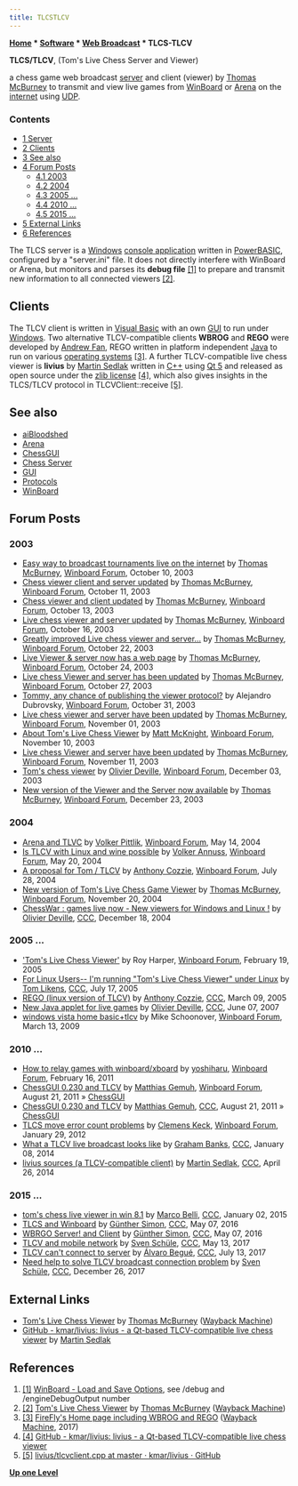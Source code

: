```yaml
---
title: TLCSTLCV
---
```

**[Home](Home "Home") \* [Software](Software "Software") \* [Web Broadcast](Web_Broadcast "Web Broadcast") \* TLCS-TLCV**


**TLCS/TLCV**, (Tom's Live Chess Server and Viewer)  

a chess game web broadcast [server](https://en.wikipedia.org/wiki/Server_(computing)) and client (viewer) by [Thomas McBurney](Thomas_McBurney "Thomas McBurney") to transmit and view live games from [WinBoard](WinBoard "WinBoard") or [Arena](Arena "Arena") on the [internet](https://en.wikipedia.org/wiki/Internet) using [UDP](https://en.wikipedia.org/wiki/User_Datagram_Protocol). 



### Contents


* [1 Server](#server)
* [2 Clients](#clients)
* [3 See also](#see-also)
* [4 Forum Posts](#forum-posts)
	+ [4.1 2003](#2003)
	+ [4.2 2004](#2004)
	+ [4.3 2005 ...](#2005-...)
	+ [4.4 2010 ...](#2010-...)
	+ [4.5 2015 ...](#2015-...)
* [5 External Links](#external-links)
* [6 References](#references)






The TLCS server is a [Windows](Windows "Windows") [console application](https://en.wikipedia.org/wiki/Console_application) written in [PowerBASIC](Basic#PowerBASIC "Basic"), configured by a "server.ini" file. It does not directly interfere with WinBoard or Arena, but monitors and parses its **debug file** <a id="cite-note-1" href="#cite-ref-1">[1]</a> to prepare and transmit new information to all connected viewers <a id="cite-note-2" href="#cite-ref-2">[2]</a>. 



## Clients


The TLCV client is written in [Visual Basic](Basic#VB "Basic") with an own [GUI](GUI "GUI") to run under [Windows](Windows "Windows"). Two alternative TLCV-compatible clients **WBROG** and **REGO** were developed by [Andrew Fan](Andrew_Fan "Andrew Fan"), REGO written in platform independent [Java](Java "Java") to run on various [operating systems](Software#OS "Software") <a id="cite-note-3" href="#cite-ref-3">[3]</a>. A further TLCV-compatible live chess viewer is **livius** by [Martin Sedlak](Martin_Sedlak "Martin Sedlak") written in [C++](Cpp "Cpp") using [Qt 5](https://en.wikipedia.org/wiki/Qt_(software)) and released as open source under the [zlib license](https://en.wikipedia.org/wiki/Zlib_License) <a id="cite-note-4" href="#cite-ref-4">[4]</a>, which also gives insights in the TLCS/TLCV protocol in TLCVClient::receive <a id="cite-note-5" href="#cite-ref-5">[5]</a>.



## See also


* [aiBloodshed](AiBloodshed "AiBloodshed")
* [Arena](Arena "Arena")
* [ChessGUI](ChessGUI "ChessGUI")
* [Chess Server](Chess_Server "Chess Server")
* [GUI](GUI "GUI")
* [Protocols](Protocols "Protocols")
* [WinBoard](WinBoard "WinBoard")


## Forum Posts


### 2003


* [Easy way to broadcast tournaments live on the internet](http://www.open-aurec.com/wbforum/viewtopic.php?f=18&t=44530) by [Thomas McBurney](Thomas_McBurney "Thomas McBurney"), [Winboard Forum](Computer_Chess_Forums "Computer Chess Forums"), October 10, 2003
* [Chess viewer client and server updated](http://www.open-aurec.com/wbforum/viewtopic.php?f=18&t=44546) by [Thomas McBurney](Thomas_McBurney "Thomas McBurney"), [Winboard Forum](Computer_Chess_Forums "Computer Chess Forums"), October 11, 2003
* [Chess viewer and client updated](http://www.open-aurec.com/wbforum/viewtopic.php?f=18&t=44579) by [Thomas McBurney](Thomas_McBurney "Thomas McBurney"), [Winboard Forum](Computer_Chess_Forums "Computer Chess Forums"), October 13, 2003
* [Live chess viewer and server updated](http://www.open-aurec.com/wbforum/viewtopic.php?f=18&t=44620) by [Thomas McBurney](Thomas_McBurney "Thomas McBurney"), [Winboard Forum](Computer_Chess_Forums "Computer Chess Forums"), October 16, 2003
* [Greatly improved Live chess viewer and server...](http://www.open-aurec.com/wbforum/viewtopic.php?f=18&t=44729) by [Thomas McBurney](Thomas_McBurney "Thomas McBurney"), [Winboard Forum](Computer_Chess_Forums "Computer Chess Forums"), October 22, 2003
* [Live Viewer & server now has a web page](http://www.open-aurec.com/wbforum/viewtopic.php?f=18&t=44768) by [Thomas McBurney](Thomas_McBurney "Thomas McBurney"), [Winboard Forum](Computer_Chess_Forums "Computer Chess Forums"), October 24, 2003
* [Live chess Viewer and server has been updated](http://www.open-aurec.com/wbforum/viewtopic.php?f=18&t=44830) by [Thomas McBurney](Thomas_McBurney "Thomas McBurney"), [Winboard Forum](Computer_Chess_Forums "Computer Chess Forums"), October 27, 2003
* [Tommy, any chance of publishing the viewer protocol?](http://www.open-aurec.com/wbforum/viewtopic.php?f=18&t=44913) by Alejandro Dubrovsky, [Winboard Forum](Computer_Chess_Forums "Computer Chess Forums"), October 31, 2003
* [Live chess viewer and server have been updated](http://www.open-aurec.com/wbforum/viewtopic.php?f=18&t=44919) by [Thomas McBurney](Thomas_McBurney "Thomas McBurney"), [Winboard Forum](Computer_Chess_Forums "Computer Chess Forums"), November 01, 2003
* [About Tom's Live Chess Viewer](http://www.open-aurec.com/wbforum/viewtopic.php?f=18&t=45069) by [Matt McKnight](Matt_McKnight "Matt McKnight"), [Winboard Forum](Computer_Chess_Forums "Computer Chess Forums"), November 10, 2003
* [Live chess Viewer and server have been updated](http://www.open-aurec.com/wbforum/viewtopic.php?f=18&t=45094) by [Thomas McBurney](Thomas_McBurney "Thomas McBurney"), [Winboard Forum](Computer_Chess_Forums "Computer Chess Forums"), November 11, 2003
* [Tom's chess viewer](http://www.open-aurec.com/wbforum/viewtopic.php?f=18&t=45431) by [Olivier Deville](Olivier_Deville "Olivier Deville"), [Winboard Forum](Computer_Chess_Forums "Computer Chess Forums"), December 03, 2003
* [New version of the Viewer and the Server now available](http://www.open-aurec.com/wbforum/viewtopic.php?f=18&t=45730) by [Thomas McBurney](Thomas_McBurney "Thomas McBurney"), [Winboard Forum](Computer_Chess_Forums "Computer Chess Forums"), December 23, 2003


### 2004


* [Arena and TLVC](http://www.open-aurec.com/wbforum/viewtopic.php?f=18&t=46880) by [Volker Pittlik](index.php?title=Volker_Pittlik&action=edit&redlink=1 "Volker Pittlik (page does not exist)"), [Winboard Forum](Computer_Chess_Forums "Computer Chess Forums"), May 14, 2004
* [Is TLCV with Linux and wine possible](http://www.open-aurec.com/wbforum/viewtopic.php?f=18&t=47634&p=180107) by [Volker Annuss](Volker_Annuss "Volker Annuss"), [Winboard Forum](Computer_Chess_Forums "Computer Chess Forums"), May 20, 2004
* [A proposal for Tom / TLCV](http://www.open-aurec.com/wbforum/viewtopic.php?f=18&t=48362) by [Anthony Cozzie](Anthony_Cozzie "Anthony Cozzie"), [Winboard Forum](Computer_Chess_Forums "Computer Chess Forums"), July 28, 2004
* [New version of Tom's Live Chess Game Viewer](http://www.open-aurec.com/wbforum/viewtopic.php?f=2&t=651) by [Thomas McBurney](Thomas_McBurney "Thomas McBurney"), [Winboard Forum](Computer_Chess_Forums "Computer Chess Forums"), November 20, 2004
* [ChessWar : games live now - New viewers for Windows and Linux !](https://www.stmintz.com/ccc/index.php?id=401403) by [Olivier Deville](Olivier_Deville "Olivier Deville"), [CCC](CCC "CCC"), December 18, 2004


### 2005 ...


* ['Tom's Live Chess Viewer'](http://www.open-aurec.com/wbforum/viewtopic.php?f=2&t=1714) by Roy Harper, [Winboard Forum](Computer_Chess_Forums "Computer Chess Forums"), February 19, 2005
* [For Linux Users-- I'm running "Tom's Live Chess Viewer" under Linux](https://www.stmintz.com/ccc/index.php?id=437140) by [Tom Likens](Tom_Likens "Tom Likens"), [CCC](CCC "CCC"), July 17, 2005
* [REGO (linux version of TLCV)](https://www.stmintz.com/ccc/index.php?id=415911) by [Anthony Cozzie](Anthony_Cozzie "Anthony Cozzie"), [CCC](CCC "CCC"), March 09, 2005
* [New Java applet for live games](http://www.talkchess.com/forum/viewtopic.php?t=14340) by [Olivier Deville](Olivier_Deville "Olivier Deville"), [CCC](CCC "CCC"), June 07, 2007
* [windows vista home basic+tlcv](http://www.open-aurec.com/wbforum/viewtopic.php?f=2&t=50030) by Mike Schoonover, [Winboard Forum](Computer_Chess_Forums "Computer Chess Forums"), March 13, 2009


### 2010 ...


* [How to relay games with winboard/xboard](http://www.open-aurec.com/wbforum/viewtopic.php?f=2&t=51549) by [yoshiharu](Mauro_Riccardi "Mauro Riccardi"), [Winboard Forum](Computer_Chess_Forums "Computer Chess Forums"), February 16, 2011
* [ChessGUI 0.230 and TLCV](http://www.open-aurec.com/wbforum/viewtopic.php?f=2&t=51939) by [Matthias Gemuh](Matthias_Gemuh "Matthias Gemuh"), [Winboard Forum](Computer_Chess_Forums "Computer Chess Forums"), August 21, 2011 » [ChessGUI](ChessGUI "ChessGUI")
* [ChessGUI 0.230 and TLCV](http://www.talkchess.com/forum/viewtopic.php?t=40137) by [Matthias Gemuh](Matthias_Gemuh "Matthias Gemuh"), [CCC](CCC "CCC"), August 21, 2011 » [ChessGUI](ChessGUI "ChessGUI")
* [TLCS move error count problems](http://www.open-aurec.com/wbforum/viewtopic.php?f=2&t=52181) by [Clemens Keck](index.php?title=Clemens_Keck&action=edit&redlink=1 "Clemens Keck (page does not exist)"), [Winboard Forum](Computer_Chess_Forums "Computer Chess Forums"), January 29, 2012
* [What a TLCV live broadcast looks like](http://www.talkchess.com/forum/viewtopic.php?t=50836) by [Graham Banks](Graham_Banks "Graham Banks"), [CCC](CCC "CCC"), January 08, 2014
* [livius sources (a TLCV-compatible client)](http://www.talkchess.com/forum/viewtopic.php?t=52133) by [Martin Sedlak](Martin_Sedlak "Martin Sedlak"), [CCC](CCC "CCC"), April 26, 2014


### 2015 ...


* [tom's chess live viewer in win 8.1](http://www.talkchess.com/forum/viewtopic.php?t=54837) by [Marco Belli](Marco_Belli "Marco Belli"), [CCC](CCC "CCC"), January 02, 2015
* [TLCS and Winboard](http://www.talkchess.com/forum/viewtopic.php?t=60078) by [Günther Simon](G%C3%BCnther_Simon "Günther Simon"), [CCC](CCC "CCC"), May 07, 2016
* [WBRGO Server! and Client](http://www.talkchess.com/forum/viewtopic.php?t=60081) by [Günther Simon](G%C3%BCnther_Simon "Günther Simon"), [CCC](CCC "CCC"), May 07, 2016
* [TLCV and mobile network](http://www.talkchess.com/forum/viewtopic.php?t=63973) by [Sven Schüle](Sven_Sch%C3%BCle "Sven Schüle"), [CCC](CCC "CCC"), May 13, 2017
* [TLCV can't connect to server](http://www.talkchess.com/forum/viewtopic.php?t=64597) by [Álvaro Begué](%C3%81lvaro_Begu%C3%A9 "Álvaro Begué"), [CCC](CCC "CCC"), July 13, 2017
* [Need help to solve TLCV broadcast connection problem](http://www.talkchess.com/forum/viewtopic.php?t=66143) by [Sven Schüle](Sven_Sch%C3%BCle "Sven Schüle"), [CCC](CCC "CCC"), December 26, 2017


## External Links


* [Tom's Live Chess Viewer](https://web.archive.org/web/20180308210601/http://home.pacific.net.au/~tommyinoz/tlcv.html) by [Thomas McBurney](Thomas_McBurney "Thomas McBurney") ([Wayback Machine](https://en.wikipedia.org/wiki/Wayback_Machine))
* [GitHub - kmar/livius: livius - a Qt-based TLCV-compatible live chess viewer](https://github.com/kmar/livius) by [Martin Sedlak](Martin_Sedlak "Martin Sedlak")


## References


1. <a id="cite-ref-1" href="#cite-note-1">[1]</a> [WinBoard - Load and Save Options](http://hgm.nubati.net/xboard/winboard/help/html/15.htm), see /debug and /engineDebugOutput number
2. <a id="cite-ref-2" href="#cite-note-2">[2]</a> [Tom's Live Chess Viewer](https://web.archive.org/web/20180308210601/http://home.pacific.net.au/~tommyinoz/tlcv.html) by [Thomas McBurney](Thomas_McBurney "Thomas McBurney") ([Wayback Machine](https://en.wikipedia.org/wiki/Wayback_Machine))
3. <a id="cite-ref-3" href="#cite-note-3">[3]</a> [FireFly's Home page including WBROG and REGO](https://web.archive.org/web/20171016195126/http://fireflychess.dyndns.pro/JQuery/FF_JQ_UI.html) ([Wayback Machine](https://en.wikipedia.org/wiki/Wayback_Machine), 2017)
4. <a id="cite-ref-4" href="#cite-note-4">[4]</a> [GitHub - kmar/livius: livius - a Qt-based TLCV-compatible live chess viewer](https://github.com/kmar/livius)
5. <a id="cite-ref-5" href="#cite-note-5">[5]</a> [livius/tlcvclient.cpp at master · kmar/livius · GitHub](https://github.com/kmar/livius/blob/master/livius/tlcvclient.cpp)

**[Up one Level](Web_Broadcast "Web Broadcast")**







 
